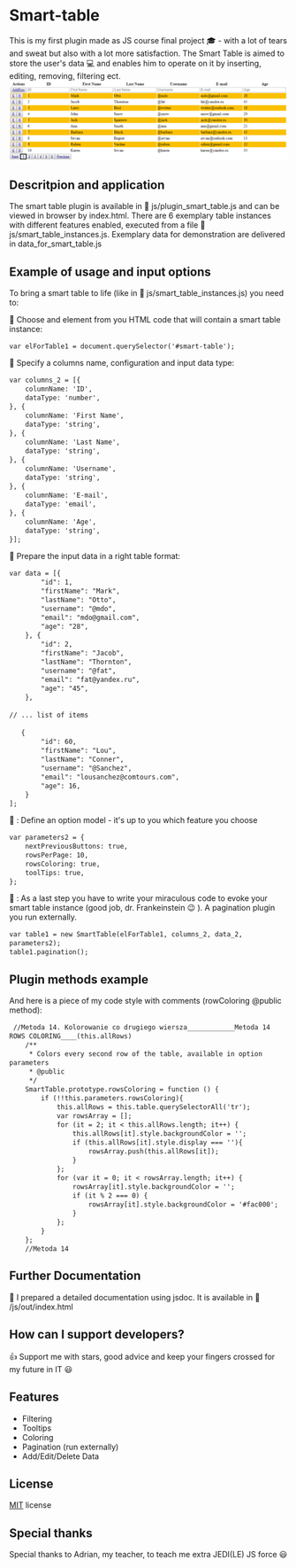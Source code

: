 # Smart-table 

This is my first plugin made as JS course final project :mortar_board: - with a lot of tears and sweat but also with a lot more satisfaction. 
The Smart Table is aimed to store the user's data :computer: and enables him to operate on it by inserting, editing, removing, filtering ect. 
![alt tag](src/table_demo.png) 

## Descritpion and application 

The smart table plugin is available in :open_file_folder: js/plugin_smart_table.js and can be viewed in browser by index.html. 
There are 6 exemplary table instances with different features enabled, executed from a file :open_file_folder: js/smart_table_instances.js. 
Exemplary data for demonstration are delivered in data_for_smart_table.js 

## Example of usage and input options

To bring a smart table to life (like in :open_file_folder: js/smart_table_instances.js) you need to: 

:pushpin: Choose and element from you HTML code that will contain a smart table instance: 

``` 
var elForTable1 = document.querySelector('#smart-table'); 
``` 

:pushpin: Specify a columns name, configuration and input data type: 

``` 
var columns_2 = [{
    columnName: 'ID',
    dataType: 'number',
}, {
    columnName: 'First Name',
    dataType: 'string',
}, {
    columnName: 'Last Name',
    dataType: 'string',
}, {
    columnName: 'Username',
    dataType: 'string',
}, {
    columnName: 'E-mail',
    dataType: 'email',
}, {
    columnName: 'Age',
    dataType: 'string',
}];
``` 

:pushpin: Prepare the input data in a right table format: 

``` 
var data = [{
        "id": 1,
        "firstName": "Mark",
        "lastName": "Otto",
        "username": "@mdo",
        "email": "mdo@gmail.com",
        "age": "28",
    }, {
        "id": 2,
        "firstName": "Jacob",
        "lastName": "Thornton",
        "username": "@fat",
        "email": "fat@yandex.ru",
        "age": "45",
    },

// ... list of items 

   {
        "id": 60,
        "firstName": "Lou",
        "lastName": "Conner",
        "username": "@Sanchez",
        "email": "lousanchez@comtours.com",
        "age": 16,
    }
];
``` 

:pushpin: : Define an option model - it's up to you which feature you choose 

``` 
var parameters2 = { 
    nextPreviousButtons: true,
    rowsPerPage: 10,
    rowsColoring: true,
    toolTips: true,
};
``` 

:pushpin: : As a last step you have to write your miraculous code to evoke your smart table instance (good job, dr. Frankeinstein :wink: ). A pagination plugin you run externally. 

``` 
var table1 = new SmartTable(elForTable1, columns_2, data_2, parameters2); 
table1.pagination(); 
``` 

## Plugin methods example 

And here is a piece of my code style with comments (rowColoring @public method):

``` 
 //Metoda 14. Kolorowanie co drugiego wiersza____________Metoda 14 ROWS COLORING____(this.allRows)
    /**
     * Colors every second row of the table, available in option parameters
     * @public
     */
    SmartTable.prototype.rowsColoring = function () {
        if (!!this.parameters.rowsColoring){
            this.allRows = this.table.querySelectorAll('tr');
            var rowsArray = [];
            for (it = 2; it < this.allRows.length; it++) {
                this.allRows[it].style.backgroundColor = '';
                if (this.allRows[it].style.display === ''){
                    rowsArray.push(this.allRows[it]);
                }
            };
            for (var it = 0; it < rowsArray.length; it++) {
                rowsArray[it].style.backgroundColor = '';
                if (it % 2 === 0) {
                    rowsArray[it].style.backgroundColor = '#fac000';
                }
            };
        }
    };
    //Metoda 14
``` 

## Further Documentation 

:closed_book: I prepared a detailed documentation using jsdoc. It is available in :open_file_folder: /js/out/index.html 

## How can I support developers? 

:+1: Support me with stars, good advice and keep your fingers crossed for my future in IT :smiley: 

## Features 

* Filtering 
* Tooltips 
* Coloring 
* Pagination (run externally) 
* Add/Edit/Delete Data 

## License 

[MIT](LICENSE.txt) license

## Special thanks 

Special thanks to Adrian, my teacher, to teach me extra JEDI(LE) JS force :smiley: